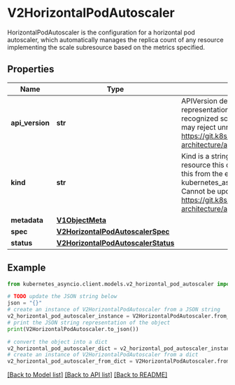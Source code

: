 # V2HorizontalPodAutoscaler

HorizontalPodAutoscaler is the configuration for a horizontal pod autoscaler, which automatically manages the replica count of any resource implementing the scale subresource based on the metrics specified.

## Properties

Name | Type | Description | Notes
------------ | ------------- | ------------- | -------------
**api_version** | **str** | APIVersion defines the versioned schema of this representation of an object. Servers should convert recognized schemas to the latest internal value, and may reject unrecognized values. More info: https://git.k8s.io/community/contributors/devel/sig-architecture/api-conventions.md#resources | [optional] 
**kind** | **str** | Kind is a string value representing the REST resource this object represents. Servers may infer this from the endpoint the kubernetes_asyncio.client submits requests to. Cannot be updated. In CamelCase. More info: https://git.k8s.io/community/contributors/devel/sig-architecture/api-conventions.md#types-kinds | [optional] 
**metadata** | [**V1ObjectMeta**](V1ObjectMeta.md) |  | [optional] 
**spec** | [**V2HorizontalPodAutoscalerSpec**](V2HorizontalPodAutoscalerSpec.md) |  | [optional] 
**status** | [**V2HorizontalPodAutoscalerStatus**](V2HorizontalPodAutoscalerStatus.md) |  | [optional] 

## Example

```python
from kubernetes_asyncio.client.models.v2_horizontal_pod_autoscaler import V2HorizontalPodAutoscaler

# TODO update the JSON string below
json = "{}"
# create an instance of V2HorizontalPodAutoscaler from a JSON string
v2_horizontal_pod_autoscaler_instance = V2HorizontalPodAutoscaler.from_json(json)
# print the JSON string representation of the object
print(V2HorizontalPodAutoscaler.to_json())

# convert the object into a dict
v2_horizontal_pod_autoscaler_dict = v2_horizontal_pod_autoscaler_instance.to_dict()
# create an instance of V2HorizontalPodAutoscaler from a dict
v2_horizontal_pod_autoscaler_from_dict = V2HorizontalPodAutoscaler.from_dict(v2_horizontal_pod_autoscaler_dict)
```
[[Back to Model list]](../README.md#documentation-for-models) [[Back to API list]](../README.md#documentation-for-api-endpoints) [[Back to README]](../README.md)


